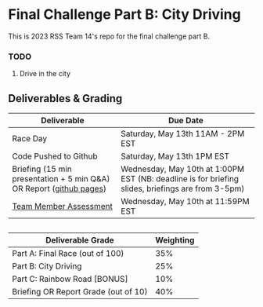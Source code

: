 # Final Challenge Part B: City Driving

This is 2023 RSS Team 14's repo for the final challenge part B.

### TODO

1. Drive in the city

## Deliverables & Grading

| Deliverable | Due Date              |
|---------------|----------------------------------------------------------------------------|
| Race Day | Saturday, May 13th 11AM - 2PM EST |
| Code Pushed to Github  | Saturday, May 13th 1PM EST |
| Briefing (15 min presentation + 5 min Q&A) OR Report ([github pages](https://github.mit.edu/rss/website2021)) | Wednesday, May 10th at 1:00PM EST (NB: deadline is for briefing slides, briefings are from 3-5pm) |
| [Team Member Assessment](https://forms.gle/5npgrmk8mjdRGGcL7)  | Wednesday, May 10th at 11:59PM EST |

##

| Deliverable  Grade | Weighting             |
|---------------|----------------------------------------------------------------------------|
| Part A: Final Race (out of 100)  | 35% |
| Part B: City Driving  | 25% |
| Part C: Rainbow Road [BONUS]  | 10% |
| Briefing OR Report Grade (out of 10) | 40% |